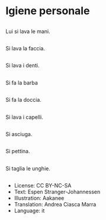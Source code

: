 # Igiene personale

##
Lui si lava le mani.

##
Si lava la faccia.

##
Si lava i denti.

##
Si fa la barba

##
Si fa la doccia.

##
Si lava i capelli.

##
Si asciuga.

##
Si pettina.

##
Si taglia le unghie.

##
* License: CC BY-NC-SA
* Text: Espen Stranger-Johannessen
* Illustration: Aakanee
* Translation: Andrea Ciasca Marra
* Language: it
